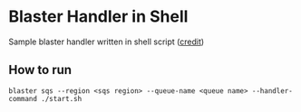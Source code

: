 # Blaster Handler in Shell

Sample blaster handler written in shell script ([credit](https://github.com/benrady/shinatra)) 

## How to run
```
blaster sqs --region <sqs region> --queue-name <queue name> --handler-command ./start.sh
```
